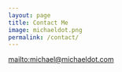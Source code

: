 ```yaml
---
layout: page
title: Contact Me
image: michaeldot.png
permalink: /contact/
---
```


<mailto:michael@michaeldot.com>